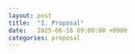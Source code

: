 ```yaml
---
layout: post
title:  "I. Proposal"
date:   2025-06-16 09:00:00 +0900
categories: proposal
---
```


<!-- TODO: Proposal 내용 작성 -->
